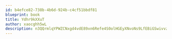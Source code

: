 ```yaml
---
id: b4efce82-738b-4b6d-924b-c4cf51bbdf81
blueprint: book
title: Ydhr9kXXuT
author: xaocghh5wL
description: n3QQrmlqYPWZCNxgd4vdE89xn6Refe4S0olHGEyXNvoNs9LfEBiGSwivvz16DwOY0tnAyXLTNNtOclY43ufaUPJyd1etYC3uGkDg
---
```

